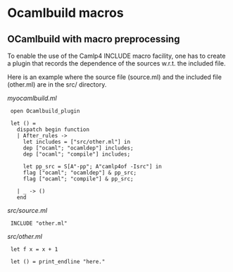 <!-- ((! set title Ocamlbuild macros !)) ((! set learn !)) -->

# Ocamlbuild macros
## OCamlbuild with macro preprocessing
To enable the use of the Camlp4 INCLUDE macro facility, one has to
create a plugin that records the dependence of the sources w.r.t. the
included file.

Here is an example where the source file \(source.ml\) and the included
file \(other.ml\) are in the src/ directory.

*myocamlbuild.ml*

` open Ocamlbuild_plugin`<br />` `<br />` let () =`<br />`   dispatch begin function`<br />`   | After_rules ->`<br />`     let includes = ["src/other.ml"] in`<br />`     dep ["ocaml"; "ocamldep"] includes;`<br />`     dep ["ocaml"; "compile"] includes;`<br />` `<br />`     let pp_src = S[A"-pp"; A"camlp4of -Isrc"] in`<br />`     flag ["ocaml"; "ocamldep"] & pp_src;`<br />`     flag ["ocaml"; "compile"] & pp_src;`<br />` `<br />`   | _ -> ()`<br />`   end`

*src/source.ml*

` INCLUDE "other.ml"`

*src/other.ml*

` let f x = x + 1`<br />` `<br />` let () = print_endline "here."`


